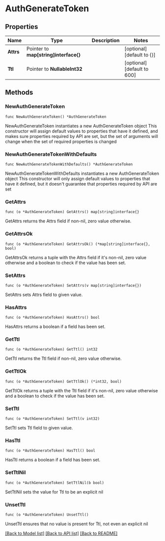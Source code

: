 # AuthGenerateToken

## Properties

Name | Type | Description | Notes
------------ | ------------- | ------------- | -------------
**Attrs** | Pointer to **map[string]interface{}** |  | [optional] [default to {}]
**Ttl** | Pointer to **NullableInt32** |  | [optional] [default to 600]

## Methods

### NewAuthGenerateToken

`func NewAuthGenerateToken() *AuthGenerateToken`

NewAuthGenerateToken instantiates a new AuthGenerateToken object
This constructor will assign default values to properties that have it defined,
and makes sure properties required by API are set, but the set of arguments
will change when the set of required properties is changed

### NewAuthGenerateTokenWithDefaults

`func NewAuthGenerateTokenWithDefaults() *AuthGenerateToken`

NewAuthGenerateTokenWithDefaults instantiates a new AuthGenerateToken object
This constructor will only assign default values to properties that have it defined,
but it doesn't guarantee that properties required by API are set

### GetAttrs

`func (o *AuthGenerateToken) GetAttrs() map[string]interface{}`

GetAttrs returns the Attrs field if non-nil, zero value otherwise.

### GetAttrsOk

`func (o *AuthGenerateToken) GetAttrsOk() (*map[string]interface{}, bool)`

GetAttrsOk returns a tuple with the Attrs field if it's non-nil, zero value otherwise
and a boolean to check if the value has been set.

### SetAttrs

`func (o *AuthGenerateToken) SetAttrs(v map[string]interface{})`

SetAttrs sets Attrs field to given value.

### HasAttrs

`func (o *AuthGenerateToken) HasAttrs() bool`

HasAttrs returns a boolean if a field has been set.

### GetTtl

`func (o *AuthGenerateToken) GetTtl() int32`

GetTtl returns the Ttl field if non-nil, zero value otherwise.

### GetTtlOk

`func (o *AuthGenerateToken) GetTtlOk() (*int32, bool)`

GetTtlOk returns a tuple with the Ttl field if it's non-nil, zero value otherwise
and a boolean to check if the value has been set.

### SetTtl

`func (o *AuthGenerateToken) SetTtl(v int32)`

SetTtl sets Ttl field to given value.

### HasTtl

`func (o *AuthGenerateToken) HasTtl() bool`

HasTtl returns a boolean if a field has been set.

### SetTtlNil

`func (o *AuthGenerateToken) SetTtlNil(b bool)`

 SetTtlNil sets the value for Ttl to be an explicit nil

### UnsetTtl
`func (o *AuthGenerateToken) UnsetTtl()`

UnsetTtl ensures that no value is present for Ttl, not even an explicit nil

[[Back to Model list]](../README.md#documentation-for-models) [[Back to API list]](../README.md#documentation-for-api-endpoints) [[Back to README]](../README.md)


